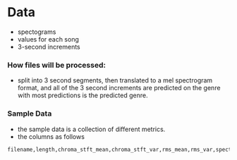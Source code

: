 # Data
- spectograms
- values for each song
- 3-second increments

### How files will be processed:
- split into 3 second segments, then translated to a mel spectrogram format, and all of the 3 second increments are predicted on the genre with most predictions is the predicted genre.

### Sample Data
- the sample data is a collection of different metrics.
- the columns as follows
```csv
filename,length,chroma_stft_mean,chroma_stft_var,rms_mean,rms_var,spectral_centroid_mean,spectral_centroid_var,spectral_bandwidth_mean,spectral_bandwidth_var,rolloff_mean,rolloff_var,zero_crossing_rate_mean,zero_crossing_rate_var,harmony_mean,harmony_var,perceptr_mean,perceptr_var,tempo,mfcc1_mean,mfcc1_var,mfcc2_mean,mfcc2_var,mfcc3_mean,mfcc3_var,mfcc4_mean,mfcc4_var,mfcc5_mean,mfcc5_var,mfcc6_mean,mfcc6_var,mfcc7_mean,mfcc7_var,mfcc8_mean,mfcc8_var,mfcc9_mean,mfcc9_var,mfcc10_mean,mfcc10_var,mfcc11_mean,mfcc11_var,mfcc12_mean,mfcc12_var,mfcc13_mean,mfcc13_var,mfcc14_mean,mfcc14_var,mfcc15_mean,mfcc15_var,mfcc16_mean,mfcc16_var,mfcc17_mean,mfcc17_var,mfcc18_mean,mfcc18_var,mfcc19_mean,mfcc19_var,mfcc20_mean,mfcc20_var,label
```
